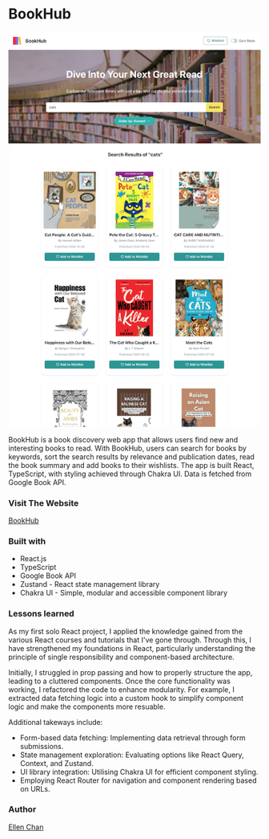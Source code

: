 # BookHub

![project-screenshots](./src/assets/BookHub_screenshot.png)

BookHub is a book discovery web app that allows users find new and interesting books to read. With BookHub, users can search for books by keywords, sort the search results by relevance and publication dates, read the book summary and add books to their wishlists. The app is built React, TypeScript, with styling achieved through Chakra UI. Data is fetched from Google Book API.

### Visit The Website

[BookHub](https://book-hub-nu-five.vercel.app/)

### Built with

- React.js
- TypeScript
- Google Book API
- Zustand - React state management library
- Chakra UI - Simple, modular and accessible component library

### Lessons learned

As my first solo React project, I applied the knowledge gained from the various React courses and tutorials that I've gone through. Through this, I have strengthened my foundations in React, particularly understanding the principle of single responsibility and component-based architecture.

Initially, I struggled in prop passing and how to properly structure the app, leading to a cluttered components. Once the core functionality was working, I refactored the code to enhance modularity. For example, I extracted data fetching logic into a custom hook to simplify component logic and make the components more resuable.

Additional takeways include:

- Form-based data fetching: Implementing data retrieval through form submissions.
- State management exploration: Evaluating options like React Query, Context, and Zustand.
- UI library integration: Utilising Chakra UI for efficient component styling.
- Employing React Router for navigation and component rendering based on URLs.

### Author

[Ellen Chan](https://ellenycc.github.io/portfolio/)
